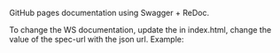 GitHub pages documentation using Swagger + ReDoc.

To change the WS documentation, update the <redoc> in index.html, change the value of the spec-url with the json url.
  Example: <redoc spec-url='http://myhost/swaggerReDoc/v2/api-docs.json'></redoc>
